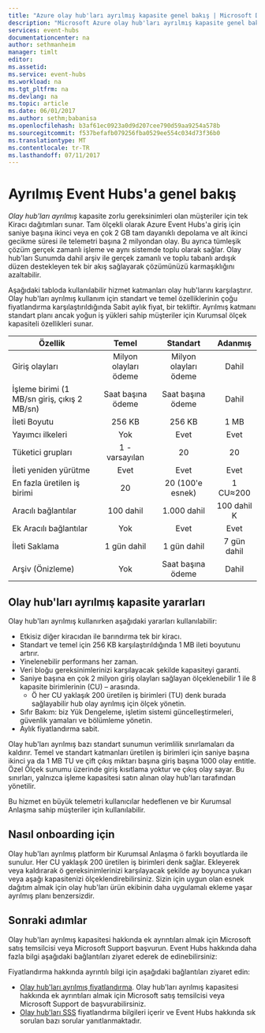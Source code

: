```yaml
---
title: "Azure olay hub'ları ayrılmış kapasite genel bakış | Microsoft Docs"
description: "Microsoft Azure olay hub'ları ayrılmış kapasite genel bakış."
services: event-hubs
documentationcenter: na
author: sethmanheim
manager: timlt
editor: 
ms.assetid: 
ms.service: event-hubs
ms.workload: na
ms.tgt_pltfrm: na
ms.devlang: na
ms.topic: article
ms.date: 06/01/2017
ms.author: sethm;babanisa
ms.openlocfilehash: b3af61ec0923a0d9d207cee790d59aa9254a578b
ms.sourcegitcommit: f537befafb079256fba0529ee554c034d73f36b0
ms.translationtype: MT
ms.contentlocale: tr-TR
ms.lasthandoff: 07/11/2017
---
```

# <a name="overview-of-event-hubs-dedicated"></a>Ayrılmış Event Hubs'a genel bakış

*Olay hub'ları ayrılmış* kapasite zorlu gereksinimleri olan müşteriler için tek Kiracı dağıtımları sunar. Tam ölçekli olarak Azure Event Hubs'a giriş için saniye başına ikinci veya en çok 2 GB tam dayanıklı depolama ve alt ikinci gecikme süresi ile telemetri başına 2 milyondan olay. Bu ayrıca tümleşik çözüm gerçek zamanlı işleme ve aynı sistemde toplu olarak sağlar. Olay hub'ları Sunumda dahil arşiv ile gerçek zamanlı ve toplu tabanlı ardışık düzen destekleyen tek bir akış sağlayarak çözümünüzü karmaşıklığını azaltabilir.

Aşağıdaki tabloda kullanılabilir hizmet katmanları olay hub'larını karşılaştırır. Olay hub'ları ayrılmış kullanım için standart ve temel özelliklerinin çoğu fiyatlandırma karşılaştırıldığında Sabit aylık fiyat, bir tekliftir. Ayrılmış katmanı standart planı ancak yoğun iş yükleri sahip müşteriler için Kurumsal ölçek kapasiteli özellikleri sunar. 

| Özellik | Temel | Standart | Adanmış |
| --- |:---:|:---:|:---:|
| Giriş olayları | Milyon olayları ödeme | Milyon olayları ödeme | Dahil |
| İşleme birimi (1 MB/sn giriş, çıkış 2 MB/sn) | Saat başına ödeme | Saat başına ödeme | Dahil |
| İleti Boyutu | 256 KB | 256 KB | 1 MB |
| Yayımcı ilkeleri | Yok | Evet | Evet |     
| Tüketici grupları | 1 - varsayılan | 20 | 20 |
| İleti yeniden yürütme | Evet | Evet | Evet |
| En fazla üretilen iş birimi | 20 | 20 (100'e esnek)  | 1 CU≈200 |
| Aracılı bağlantılar | 100 dahil | 1.000 dahil | 100 dahil K |
| Ek Aracılı bağlantılar | Yok | Evet | Evet |
| İleti Saklama | 1 gün dahil | 1 gün dahil | 7 gün dahil |
| Arşiv (Önizleme) | Yok   | Saat başına ödeme | Dahil |

## <a name="benefits-of-event-hubs-dedicated-capacity"></a>Olay hub'ları ayrılmış kapasite yararları

Olay hub'ları ayrılmış kullanırken aşağıdaki yararları kullanılabilir:

* Etkisiz diğer kiracıdan ile barındırma tek bir kiracı.
* Standart ve temel için 256 KB karşılaştırıldığında 1 MB ileti boyutunu artırır.
* Yinelenebilir performans her zaman.
* Veri bloğu gereksinimlerinizi karşılayacak şekilde kapasiteyi garanti.
* Saniye başına en çok 2 milyon giriş olayları sağlayan ölçeklenebilir 1 ile 8 kapasite birimlerinin (CU) – arasında.
  * Ö her CU yaklaşık 200 üretilen iş birimleri (TU) denk burada sağlayabilir hub olay ayrılmış için ölçek yönetin.
* Sıfır Bakım: biz Yük Dengeleme, işletim sistemi güncelleştirmeleri, güvenlik yamaları ve bölümleme yönetin.
* Aylık fiyatlandırma sabit.

Olay hub'ları ayrılmış bazı standart sunumun verimlilik sınırlamaları da kaldırır. Temel ve standart katmanları üretilen iş birimleri için saniye başına ikinci ya da 1 MB TU ve çift çıkış miktarı başına giriş başına 1000 olay entitle. Özel Ölçek sunumu üzerinde giriş kısıtlama yoktur ve çıkış olay sayar. Bu sınırları, yalnızca işleme kapasitesi satın alınan olay hub'ları tarafından yönetilir.

Bu hizmet en büyük telemetri kullanıcılar hedeflenen ve bir Kurumsal Anlaşma sahip müşteriler için kullanılabilir.

## <a name="how-to-onboard"></a>Nasıl onboarding için

Olay hub'ları ayrılmış platform bir Kurumsal Anlaşma ö farklı boyutlarda ile sunulur. Her CU yaklaşık 200 üretilen iş birimleri denk sağlar. Ekleyerek veya kaldırarak ö gereksinimlerinizi karşılayacak şekilde ay boyunca yukarı veya aşağı kapasitenizi ölçeklendirebilirsiniz. Sizin için uygun olan esnek dağıtım almak için olay hub'ları ürün ekibinin daha uygulamalı ekleme yaşar ayrılmış planı benzersizdir. 

## <a name="next-steps"></a>Sonraki adımlar
Olay hub'ları ayrılmış kapasitesi hakkında ek ayrıntıları almak için Microsoft satış temsilcisi veya Microsoft Support başvurun. Event Hubs hakkında daha fazla bilgi aşağıdaki bağlantıları ziyaret ederek de edinebilirsiniz:

Fiyatlandırma hakkında ayrıntılı bilgi için aşağıdaki bağlantıları ziyaret edin:

- [Olay hub'ları ayrılmış fiyatlandırma](https://azure.microsoft.com/pricing/details/event-hubs/). Olay hub'ları ayrılmış kapasitesi hakkında ek ayrıntıları almak için Microsoft satış temsilcisi veya Microsoft Support de başvurabilirsiniz.
- [Olay hub'ları SSS](event-hubs-faq.md) fiyatlandırma bilgileri içerir ve Event Hubs hakkında sık sorulan bazı sorular yanıtlanmaktadır. 
